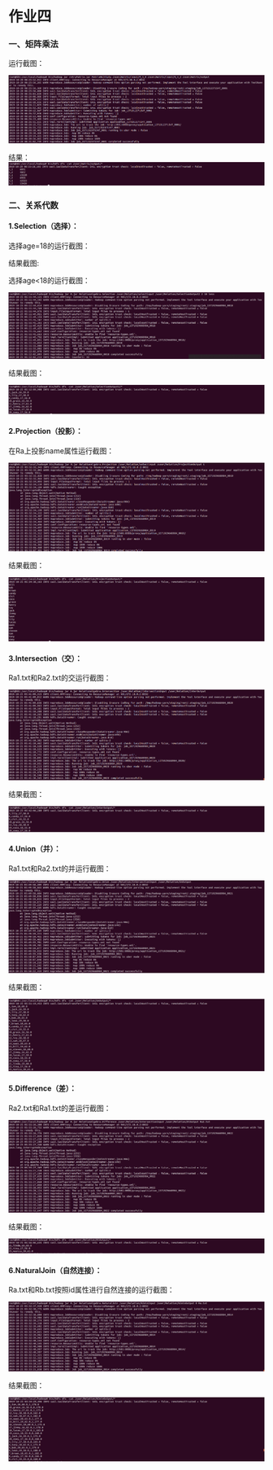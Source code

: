 # 作业四

### 一、矩阵乘法

运行截图：

![image](https://github.com/stevenwhw/Financial-Big-Data/blob/master/Assignment4/images/1.png)

结果：![image](https://github.com/stevenwhw/Financial-Big-Data/blob/master/Assignment4/images/2.png)

### 二、关系代数

#### 1.Selection（选择）：

选择age=18的运行截图：

结果截图:

选择age<18的运行截图：

![image](https://github.com/stevenwhw/Financial-Big-Data/blob/master/Assignment4/images/3.png)

结果截图：

![image](https://github.com/stevenwhw/Financial-Big-Data/blob/master/Assignment4/images/4.png)

#### 2.Projection（投影）：

在Ra上投影name属性运行截图：

![image](https://github.com/stevenwhw/Financial-Big-Data/blob/master/Assignment4/images/5.png)

结果截图：

![image](https://github.com/stevenwhw/Financial-Big-Data/blob/master/Assignment4/images/6.png)

#### 3.Intersection（交）：

Ra1.txt和Ra2.txt的交运行截图：

![image](https://github.com/stevenwhw/Financial-Big-Data/blob/master/Assignment4/images/7.png)

结果截图：

![image](https://github.com/stevenwhw/Financial-Big-Data/blob/master/Assignment4/images/8.png)

#### 4.Union（并）：

Ra1.txt和Ra2.txt的并运行截图：

![image](https://github.com/stevenwhw/Financial-Big-Data/blob/master/Assignment4/images/9.png)

结果截图：

![image](https://github.com/stevenwhw/Financial-Big-Data/blob/master/Assignment4/images/10.png)

#### 5.Difference（差）：

Ra2.txt和Ra1.txt的差运行截图：

![image](https://github.com/stevenwhw/Financial-Big-Data/blob/master/Assignment4/images/11.png)

结果截图：

![image](https://github.com/stevenwhw/Financial-Big-Data/blob/master/Assignment4/images/12.png)

#### 6.NaturalJoin（自然连接）：

Ra.txt和Rb.txt按照id属性进行自然连接的运行截图：

![image](https://github.com/stevenwhw/Financial-Big-Data/blob/master/Assignment4/images/13.png)

结果截图：

![image](https://github.com/stevenwhw/Financial-Big-Data/blob/master/Assignment4/images/14.png)

